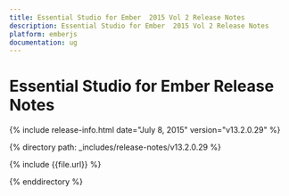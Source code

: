 ```yaml
---
title: Essential Studio for Ember  2015 Vol 2 Release Notes  
description: Essential Studio for Ember  2015 Vol 2 Release Notes  
platform: emberjs
documentation: ug
---
```


# Essential Studio for Ember  Release Notes  

{% include release-info.html date="July 8, 2015"  version="v13.2.0.29" %} 


{% directory path: _includes/release-notes/v13.2.0.29 %}

{% include {{file.url}} %}

{% enddirectory %}